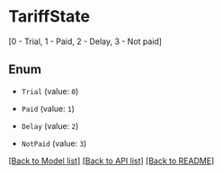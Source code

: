 # TariffState

[0 - Trial, 1 - Paid, 2 - Delay, 3 - Not paid]

## Enum

* `Trial` (value: `0`)

* `Paid` (value: `1`)

* `Delay` (value: `2`)

* `NotPaid` (value: `3`)

[[Back to Model list]](../README.md#documentation-for-models) [[Back to API list]](../README.md#documentation-for-api-endpoints) [[Back to README]](../README.md)
